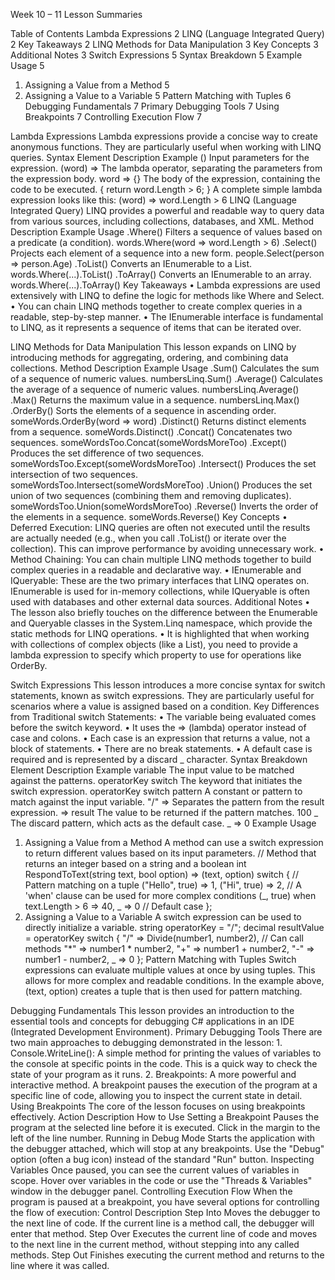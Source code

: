 Week 10 – 11 Lesson Summaries

Table of Contents
Lambda Expressions	2
LINQ (Language Integrated Query)	2
Key Takeaways	2
LINQ Methods for Data Manipulation	3
Key Concepts	3
Additional Notes	3
Switch Expressions	5
Syntax Breakdown	5
Example Usage	5
1. Assigning a Value from a Method	5
2. Assigning a Value to a Variable	5
Pattern Matching with Tuples	6
Debugging Fundamentals	7
Primary Debugging Tools	7
Using Breakpoints	7
Controlling Execution Flow	7


Lambda Expressions
Lambda expressions provide a concise way to create anonymous functions. They are particularly useful when working with LINQ queries.
Syntax Element	Description	Example
()	Input parameters for the expression.	(word)
=>	The lambda operator, separating the parameters from the expression body.	word =>
{}	The body of the expression, containing the code to be executed.	{ return word.Length > 6; }
A complete simple lambda expression looks like this: (word) => word.Length > 6
LINQ (Language Integrated Query)
LINQ provides a powerful and readable way to query data from various sources, including collections, databases, and XML.
Method	Description	Example Usage
.Where()	Filters a sequence of values based on a predicate (a condition).	words.Where(word => word.Length > 6)
.Select()	Projects each element of a sequence into a new form.	people.Select(person => person.Age)
.ToList()	Converts an IEnumerable<T> to a List<T>.	words.Where(...).ToList()
.ToArray()	Converts an IEnumerable<T> to an array.	words.Where(...).ToArray()
Key Takeaways
    • Lambda expressions are used extensively with LINQ to define the logic for methods like Where and Select. 
    • You can chain LINQ methods together to create complex queries in a readable, step-by-step manner. 
    • The IEnumerable<T> interface is fundamental to LINQ, as it represents a sequence of items that can be iterated over. 

LINQ Methods for Data Manipulation
This lesson expands on LINQ by introducing methods for aggregating, ordering, and combining data collections.
Method	Description	Example Usage
.Sum()	Calculates the sum of a sequence of numeric values.	numbersLinq.Sum()
.Average()	Calculates the average of a sequence of numeric values.	numbersLinq.Average()
.Max()	Returns the maximum value in a sequence.	numbersLinq.Max()
.OrderBy()	Sorts the elements of a sequence in ascending order.	someWords.OrderBy(word => word)
.Distinct()	Returns distinct elements from a sequence.	someWords.Distinct()
.Concat()	Concatenates two sequences.	someWordsToo.Concat(someWordsMoreToo)
.Except()	Produces the set difference of two sequences.	someWordsToo.Except(someWordsMoreToo)
.Intersect()	Produces the set intersection of two sequences.	someWordsToo.Intersect(someWordsMoreToo)
.Union()	Produces the set union of two sequences (combining them and removing duplicates).	someWordsToo.Union(someWordsMoreToo)
.Reverse()	Inverts the order of the elements in a sequence.	someWords.Reverse()
Key Concepts
    • Deferred Execution: LINQ queries are often not executed until the results are actually needed (e.g., when you call .ToList() or iterate over the collection). This can improve performance by avoiding unnecessary work. 
    • Method Chaining: You can chain multiple LINQ methods together to build complex queries in a readable and declarative way. 
    • IEnumerable<T> and IQueryable<T>: These are the two primary interfaces that LINQ operates on. IEnumerable<T> is used for in-memory collections, while IQueryable<T> is often used with databases and other external data sources. 
Additional Notes
    • The lesson also briefly touches on the difference between the Enumerable and Queryable classes in the System.Linq namespace, which provide the static methods for LINQ operations. 
    • It is highlighted that when working with collections of complex objects (like a List<Person>), you need to provide a lambda expression to specify which property to use for operations like OrderBy. 


Switch Expressions
This lesson introduces a more concise syntax for switch statements, known as switch expressions. They are particularly useful for scenarios where a value is assigned based on a condition.
Key Differences from Traditional switch Statements:
    • The variable being evaluated comes before the switch keyword. 
    • It uses the => (lambda) operator instead of case and colons. 
    • Each case is an expression that returns a value, not a block of statements. 
    • There are no break statements. 
    • A default case is required and is represented by a discard _ character. 
Syntax Breakdown
Element	Description	Example
variable	The input value to be matched against the patterns.	operatorKey
switch	The keyword that initiates the switch expression.	operatorKey switch
pattern	A constant or pattern to match against the input variable.	"/"
=>	Separates the pattern from the result expression.	=>
result	The value to be returned if the pattern matches.	100
_	The discard pattern, which acts as the default case.	_ => 0
Example Usage
1. Assigning a Value from a Method
A method can use a switch expression to return different values based on its input parameters.
// Method that returns an integer based on a string and a boolean
int RespondToText(string text, bool option) => (text, option) switch
{
    // Pattern matching on a tuple
    ("Hello", true) => 1,
    ("Hi", true)    => 2,
    // A 'when' clause can be used for more complex conditions
    (_, true) when text.Length > 6 => 40,
    _ => 0 // Default case
};
2. Assigning a Value to a Variable
A switch expression can be used to directly initialize a variable.
string operatorKey = "/";
decimal resultValue = operatorKey switch
{
    "/" => Divide(number1, number2), // Can call methods
    "*" => number1 * number2,
    "+" => number1 + number2,
    "-" => number1 - number2,
    _   => 0
};
Pattern Matching with Tuples
Switch expressions can evaluate multiple values at once by using tuples. This allows for more complex and readable conditions. In the example above, (text, option) creates a tuple that is then used for pattern matching.


Debugging Fundamentals
This lesson provides an introduction to the essential tools and concepts for debugging C# applications in an IDE (Integrated Development Environment).
Primary Debugging Tools
There are two main approaches to debugging demonstrated in the lesson:
    1. Console.WriteLine(): A simple method for printing the values of variables to the console at specific points in the code. This is a quick way to check the state of your program as it runs. 
    2. Breakpoints: A more powerful and interactive method. A breakpoint pauses the execution of the program at a specific line of code, allowing you to inspect the current state in detail. 
Using Breakpoints
The core of the lesson focuses on using breakpoints effectively.
Action	Description	How to Use
Setting a Breakpoint	Pauses the program at the selected line before it is executed.	Click in the margin to the left of the line number.
Running in Debug Mode	Starts the application with the debugger attached, which will stop at any breakpoints.	Use the "Debug" option (often a bug icon) instead of the standard "Run" button.
Inspecting Variables	Once paused, you can see the current values of variables in scope.	Hover over variables in the code or use the "Threads & Variables" window in the debugger panel.
Controlling Execution Flow
When the program is paused at a breakpoint, you have several options for controlling the flow of execution:
Control	Description
Step Into	Moves the debugger to the next line of code. If the current line is a method call, the debugger will enter that method.
Step Over	Executes the current line of code and moves to the next line in the current method, without stepping into any called methods.
Step Out	Finishes executing the current method and returns to the line where it was called.
